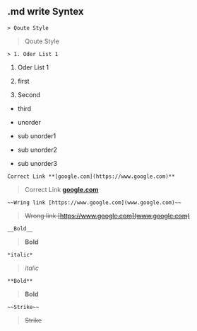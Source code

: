 ## .md write Syntex 

`> Qoute Style`
> Qoute Style



`> 1. Oder List 1`  
1. Oder List 1  
 

 1. first
 2. Second
   * third

* unorder
 * sub unorder1
  * sub unorder2
  * sub unorder3



`Correct Link **[google.com](https://www.google.com)**`
>Correct Link **[google.com](https://www.google.com)**  


`~~Wring link [https://www.google.com](www.google.com)~~`
>~~Wrong link [https://www.google.com](www.google.com)~~  


`__Bold__`   
>__Bold__  

`*italic*`  
>*italic*  

`**Bold**`  
>**Bold** 

`~~Strike~~`  
>~~Strike~~  


